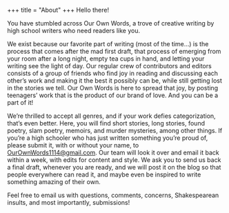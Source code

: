 +++
title = "About"
+++
Hello there! <br/>

You have stumbled across Our Own Words, a trove of creative writing by high school writers who need readers like you. <br/>

We exist because our favorite part of writing (most of the time…) is the process that comes after the mad first draft, that process of emerging from your room after a long night, empty tea cups in hand, and letting your writing see the light of day. Our regular crew of contributors and editors consists of a group of friends who find joy in reading and discussing each other’s work and making it the best it possibly can be, while still getting lost in the stories we tell. Our Own Words is here to spread that joy, by posting teenagers’ work that is the product of our brand of love. And you can be a part of it! <br/>

We’re thrilled to accept all genres, and if your work defies categorization, that’s even better. Here, you will find short stories, long stories, found poetry, slam poetry, memoirs, and murder mysteries, among other things. If you’re a high schooler who has just written something you’re proud of, please submit it, with or without your name, to OurOwnWords1114@gmail.com. Our team will look it over and email it back within a week, with edits for content and style. We ask you to send us back a final draft, whenever you are ready, and we will post it on the blog so that people everywhere can read it, and maybe even be inspired to write something amazing of their own. <br/>

Feel free to email us with questions, comments, concerns, Shakespearean insults, and most importantly, submissions!
